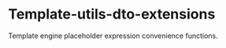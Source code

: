 # Template-utils-dto-extensions

Template engine placeholder expression convenience functions. 

    
    
